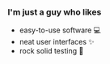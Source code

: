 ### I'm just a guy who likes
- easy-to-use software 💻
- neat user interfaces ✨
- rock solid testing 🦾
